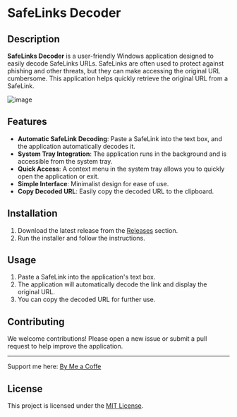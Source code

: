 # SafeLinks Decoder

## Description
**SafeLinks Decoder** is a user-friendly Windows application designed to easily decode SafeLinks URLs. SafeLinks are often used to protect against phishing and other threats, but they can make accessing the original URL cumbersome. This application helps quickly retrieve the original URL from a SafeLink.

![image](https://github.com/user-attachments/assets/cca8aa3d-c2c2-4712-8900-e138905bb900)


## Features
- **Automatic SafeLink Decoding**: Paste a SafeLink into the text box, and the application automatically decodes it.
- **System Tray Integration**: The application runs in the background and is accessible from the system tray.
- **Quick Access**: A context menu in the system tray allows you to quickly open the application or exit.
- **Simple Interface**: Minimalist design for ease of use.
- **Copy Decoded URL**: Easily copy the decoded URL to the clipboard.

## Installation
1. Download the latest release from the [Releases](https://github.com/Daymond1/SafeLinks-Decoder/releases/tag/installer) section.
2. Run the installer and follow the instructions.

## Usage
1. Paste a SafeLink into the application's text box.
2. The application will automatically decode the link and display the original URL.
3. You can copy the decoded URL for further use.

## Contributing
We welcome contributions! Please open a new issue or submit a pull request to help improve the application.

---

Support me here: [By Me a Coffe](https://buymeacoffee.com/imroot/safelinks-decoder-your-essential-tool-instant-url-decoding)

## License
This project is licensed under the [MIT License](https://opensource.org/licenses/MIT).
